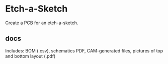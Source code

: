 # Etch-a-Sketch
 
Create a PCB for an etch-a-sketch.

## docs
Includes: BOM (.csv), schematics PDF, CAM-generated files, pictures of top and bottom layout (.pdf)
